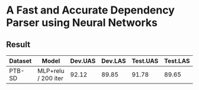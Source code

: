 A Fast and Accurate Dependency Parser using Neural Networks
===========================================================

## Result

| Dataset | Model               | Dev.UAS | Dev.LAS | Test.UAS | Test.LAS |
|--------|------------------|--------|--------|---------|---------|
| PTB-SD  | MLP+relu / 200 iter | 92.12   | 89.85   | 91.78    | 89.65     |

